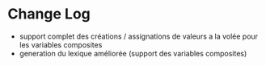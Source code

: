 # Change Log
- support complet des créations / assignations de valeurs a la volée pour les variables composites
- generation du lexique améliorée (support des variables composites)